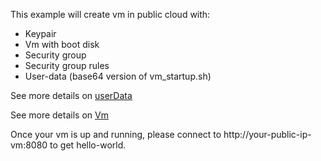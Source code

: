 This example will create vm in public cloud with:
* Keypair
* Vm with boot disk
* Security group 
* Security group rules
* User-data (base64 version of vm_startup.sh)

See more details on [userData](https://docs.outscale.com/en/userguide/Configuring-an-Instance-with-User-Data-and-OUTSCALE-Tags.html)

See more details on [Vm](https://docs.outscale.com/en/userguide/About-Instances.html)

Once your vm is up and running, please connect to http://your-public-ip-vm:8080 to get hello-world.